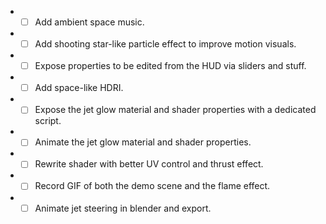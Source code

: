 - - [ ] Add ambient space music.
- - [ ] Add shooting star-like particle effect to improve motion visuals.
- - [ ] Expose properties to be edited from the HUD via sliders and stuff.
- - [ ] Add space-like HDRI.
- - [ ] Expose the jet glow material and shader properties with a dedicated script.
- - [ ] Animate the jet glow material and shader properties.
- - [ ] Rewrite shader with better UV control and thrust effect.
- - [ ] Record GIF of both the demo scene and the flame effect.
- - [ ] Animate jet steering in blender and export.

